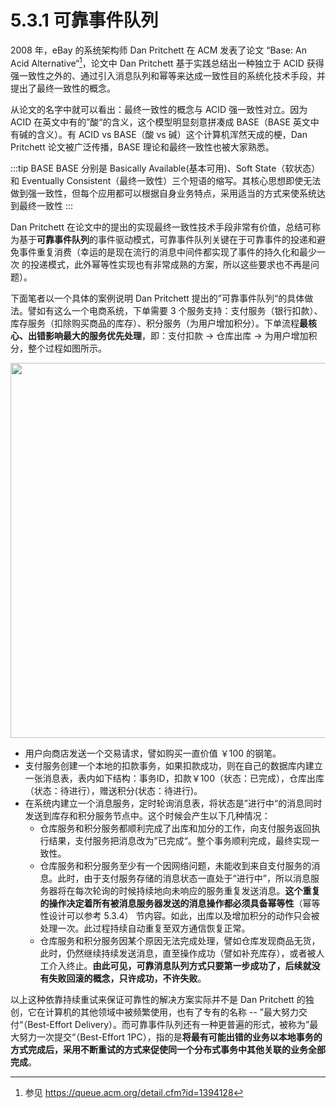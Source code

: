 # 5.3.1 可靠事件队列

2008 年，eBay 的系统架构师 Dan Pritchett 在 ACM 发表了论文 “Base: An Acid Alternative“[^1]，论文中 Dan Pritchett 基于实践总结出一种独立于 ACID 获得强一致性之外的、通过引入消息队列和幂等来达成一致性目的系统化技术手段，并提出了最终一致性的概念。

从论文的名字中就可以看出：最终一致性的概念与 ACID 强一致性对立。因为 ACID 在英文中有的”酸“的含义，这个模型明显刻意拼凑成 BASE（BASE 英文中有碱的含义）。有 ACID vs BASE（酸 vs 碱）这个计算机浑然天成的梗，Dan Pritchett 论文被广泛传播，BASE 理论和最终一致性也被大家熟悉。

:::tip BASE
BASE 分别是 Basically Available(基本可用)、Soft State（软状态）和 Eventually Consistent（最终一致性）三个短语的缩写。其核心思想即使无法做到强一致性，但每个应用都可以根据自身业务特点，采用适当的方式来使系统达到最终一致性
:::

Dan Pritchett 在论文中的提出的实现最终一致性技术手段非常有价值，总结可称为基于**可靠事件队列**的事件驱动模式，可靠事件队列关键在于可靠事件的投递和避免事件重复消费（幸运的是现在流行的消息中间件都实现了事件的持久化和最少一次 的投递模式，此外幂等性实现也有非常成熟的方案，所以这些要求也不再是问题）。

下面笔者以一个具体的案例说明 Dan Pritchett 提出的”可靠事件队列“的具体做法。譬如有这么一个电商系统，下单需要 3 个服务支持：支付服务（银行扣款）、库存服务（扣除购买商品的库存）、积分服务（为用户增加积分）。下单流程**最核心、出错影响最大的服务优先处理**，即：支付扣款 -> 仓库出库 -> 为用户增加积分，整个过程如图所示。

<div  align="center">
	<img src="../assets/BASE.svg" width = "600"  align=center />
</div>

- 用户向商店发送一个交易请求，譬如购买一直价值 ￥100 的钢笔。
- 支付服务创建一个本地的扣款事务，如果扣款成功，则在自己的数据库内建立一张消息表，表内如下结构：事务ID，扣款￥100（状态：已完成），仓库出库（状态：待进行），赠送积分(状态：待进行)。
- 在系统内建立一个消息服务，定时轮询消息表，将状态是”进行中“的消息同时发送到库存和积分服务节点中。这个时候会产生以下几种情况：
	- 仓库服务和积分服务都顺利完成了出库和加分的工作，向支付服务返回执行结果，支付服务把消息改为”已完成“。整个事务顺利完成，最终实现一致性。
	- 仓库服务和积分服务至少有一个因网络问题，未能收到来自支付服务的消息。此时，由于支付服务存储的消息状态一直处于“进行中”，所以消息服务器将在每次轮询的时候持续地向未响应的服务重复发送消息。**这个重复的操作决定着所有被消息服务器发送的消息操作都必须具备幂等性**（幂等性设计可以参考 5.3.4） 节内容。如此，出库以及增加积分的动作只会被处理一次。此过程持续自动重复至双方通信恢复正常。
	- 仓库服务和积分服务因某个原因无法完成处理，譬如仓库发现商品无货，此时，仍然继续持续发送消息，直至操作成功（譬如补充库存），或者被人工介入终止。**由此可见，可靠消息队列方式只要第一步成功了，后续就没有失败回滚的概念，只许成功，不许失败**。


以上这种依靠持续重试来保证可靠性的解决方案实际并不是 Dan Pritchett 的独创，它在计算机的其他领域中被频繁使用，也有了专有的名称 -- ”最大努力交付“（Best-Effort Delivery）。而可靠事件队列还有一种更普遍的形式，被称为”最大努力一次提交“（Best-Effort 1PC），指的是**将最有可能出错的业务以本地事务的方式完成后，采用不断重试的方式来促使同一个分布式事务中其他关联的业务全部完成**。

[^1]: 参见 https://queue.acm.org/detail.cfm?id=1394128

